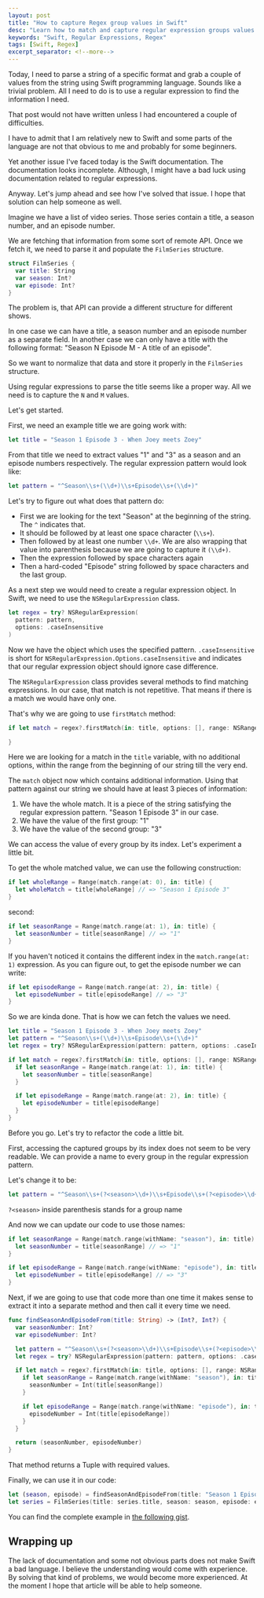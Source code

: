 ```yaml
---
layout: post
title: "How to capture Regex group values in Swift"
desc: "Learn how to match and capture regular expression groups values in Swift programming language"
keywords: "Swift, Regular Expressions, Regex"
tags: [Swift, Regex]
excerpt_separator: <!--more-->
---
```


Today, I need to parse a string of a specific format and grab a couple of values from the string using Swift programming language.
Sounds like a trivial problem. All I need to do is to use a regular expression to find the information I need.

That post would not have written unless I had encountered a couple of difficulties.

I have to admit that I am relatively new to Swift and some parts of the language are not that obvious to me and probably for some beginners.

Yet another issue I've faced today is the Swift documentation.
The documentation looks incomplete.
Although, I might have a bad luck using documentation related to regular expressions.

Anyway. Let's jump ahead and see how I've solved that issue.
I hope that solution can help someone as well.

<!--more-->

Imagine we have a list of video series.
Those series contain a title, a season number, and an episode number.

We are fetching that information from some sort of remote API.
Once we fetch it, we need to parse it and populate the `FilmSeries` structure.

```swift
struct FilmSeries {
  var title: String
  var season: Int?
  var episode: Int?
}
```

The problem is, that API can provide a different structure for different shows.

In one case we can have a title, a season number and an episode number as a separate field.
In another case we can only have a title with the following format: "Season N Episode M - A title of an episode".

So we want to normalize that data and store it properly in the `FilmSeries` structure.

Using regular expressions to parse the title seems like a proper way. All we need is to capture the `N` and `M` values.

Let's get started.

First, we need an example title we are going work with:

```swift
let title = "Season 1 Episode 3 - When Joey meets Zoey"
```

From that title we need to extract values "1" and "3" as a season and an episode numbers respectively.
The regular expression pattern would look like:

```swift
let pattern = "^Season\\s+(\\d+)\\s+Episode\\s+(\\d+)"
```

Let's try to figure out what does that pattern do:

* First we are looking for the text "Season" at the beginning of the string. The `^` indicates that.
* It should be followed by at least one space character (`\\s+`).
* Then followed by at least one number `\\d+`. We are also wrapping that value into parenthesis because we are going to capture it `(\\d+)`.
* Then the expression followed by space characters again
* Then a hard-coded "Episode" string followed by space characters and the last group.

As a next step we would need to create a regular expression object. In Swift, we need to use the `NSRegularExpression` class.

```swift
let regex = try? NSRegularExpression(
  pattern: pattern,
  options: .caseInsensitive
)
```

Now we have the object which uses the specified pattern.
`.caseInsensitive` is short for `NSRegularExpression.Options.caseInsensitive` and indicates that our regular expression object should ignore case difference.

The `NSRegularExpression` class provides several methods to find matching expressions.
In our case, that match is not repetitive.
That means if there is a match we would have only one.

That's why we are going to use `firstMatch` method:

```swift
if let match = regex?.firstMatch(in: title, options: [], range: NSRange(location: 0, length: title.utf16.count)) {

}
```

Here we are looking for a match in the `title` variable, with no additional options, within the range from the beginning of our string till the very end.

The `match` object now which contains additional information.
Using that pattern against our string we should have at least 3 pieces of information:

1. We have the whole match. It is a piece of the string satisfying the regular expression pattern. "Season 1 Episode 3" in our case.
2. We have the value of the first group: "1"
3. We have the value of the second group: "3"

We can access the value of every group by its index. Let's experiment a little bit.

To get the whole matched value, we can use the following construction:

```swift
if let wholeRange = Range(match.range(at: 0), in: title) {
  let wholeMatch = title[wholeRange] // => "Season 1 Episode 3"
}
```

second:

```swift
if let seasonRange = Range(match.range(at: 1), in: title) {
  let seasonNumber = title[seasonRange] // => "1"
}
```

If you haven't noticed it contains the different index in the `match.range(at: 1)` expression.
As you can figure out, to get the episode number we can write:

```swift
if let episodeRange = Range(match.range(at: 2), in: title) {
  let episodeNumber = title[episodeRange] // => "3"
}
```

So we are kinda done. That is how we can fetch the values we need.

```swift
let title = "Season 1 Episode 3 - When Joey meets Zoey"
let pattern = "^Season\\s+(\\d+)\\s+Episode\\s+(\\d+)"
let regex = try? NSRegularExpression(pattern: pattern, options: .caseInsensitive)

if let match = regex?.firstMatch(in: title, options: [], range: NSRange(location: 0, length: title.utf16.count)) {
  if let seasonRange = Range(match.range(at: 1), in: title) {
    let seasonNumber = title[seasonRange]
  }

  if let episodeRange = Range(match.range(at: 2), in: title) {
    let episodeNumber = title[episodeRange]
  }
}
```

Before you go. Let's try to refactor the code a little bit.

First, accessing the captured groups by its index does not seem to be very readable.
We can provide a name to every group in the regular expression pattern.

Let's change it to be:

```swift
let pattern = "^Season\\s+(?<season>\\d+)\\s+Episode\\s+(?<episode>\\d+)"
```

`?<season>` inside parenthesis stands for a group name

And now we can update our code to use those names:

```swift
if let seasonRange = Range(match.range(withName: "season"), in: title) {
  let seasonNumber = title[seasonRange] // => "1"
}

if let episodeRange = Range(match.range(withName: "episode"), in: title) {
  let episodeNumber = title[episodeRange] // => "3"
}
```

Next, if we are going to use that code more than one time it makes sense to extract it into a separate method and then call it every time we need.

```swift
func findSeasonAndEpisodeFrom(title: String) -> (Int?, Int?) {
  var seasonNumber: Int?
  var episodeNumber: Int?

  let pattern = "^Season\\s+(?<season>\\d+)\\s+Episode\\s+(?<episode>\\d+)"
  let regex = try? NSRegularExpression(pattern: pattern, options: .caseInsensitive)

  if let match = regex?.firstMatch(in: title, options: [], range: NSRange(location: 0, length: title.utf16.count)) {
    if let seasonRange = Range(match.range(withName: "season"), in: title) {
      seasonNumber = Int(title[seasonRange])
    }

    if let episodeRange = Range(match.range(withName: "episode"), in: title) {
      episodeNumber = Int(title[episodeRange])
    }
  }

  return (seasonNumber, episodeNumber)
}
```

That method returns a Tuple with required values.

Finally, we can use it in our code:

```swift
let (season, episode) = findSeasonAndEpisodeFrom(title: "Season 1 Episode 3 - When Joey meets Zoey")
let series = FilmSeries(title: series.title, season: season, episode: episode)
```

You can find the complete example in [the following gist](https://gist.github.com/ck3g/d735c0ea50c228144a18cd2915e9ddd0).

## Wrapping up

The lack of documentation and some not obvious parts does not make Swift a bad language.
I believe the understanding would come with experience. By solving that kind of problems, we would become more experienced.
At the moment I hope that article will be able to help someone.
